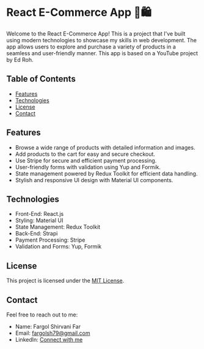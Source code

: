 # React E-Commerce App 👛🛍️

Welcome to the React E-Commerce App! This is a project that I've built using modern technologies to showcase my skills in web development. The app allows users to explore and purchase a variety of products in a seamless and user-friendly manner. This app is based on a YouTube project by Ed Roh.

## Table of Contents
- [Features](#features)
- [Technologies](#technologies)
- [License](#license)
- [Contact](#contact)

## Features
- Browse a wide range of products with detailed information and images.
- Add products to the cart for easy and secure checkout.
- Use Stripe for secure and efficient payment processing.
- User-friendly forms with validation using Yup and Formik.
- State management powered by Redux Toolkit for efficient data handling.
- Stylish and responsive UI design with Material UI components.

## Technologies
- Front-End: React.js
- Styling: Material UI
- State Management: Redux Toolkit
- Back-End: Strapi
- Payment Processing: Stripe
- Validation and Forms: Yup, Formik

## License
This project is licensed under the [MIT License](LICENSE.md).

## Contact
Feel free to reach out to me:
- Name: Fargol Shirvani Far
- Email: fargolsh79@gmail.com
- LinkedIn: [Connect with me](https://www.linkedin.com/in/fargol-shirvanifar/)
